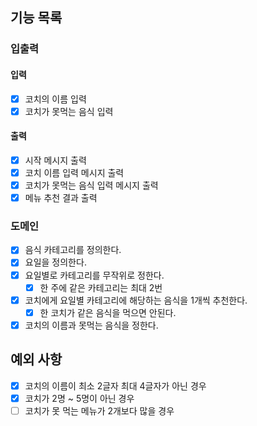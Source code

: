 ## 기능 목록
### 입출력
#### 입력
- [x] 코치의 이름 입력
- [x] 코치가 못먹는 음식 입력
#### 출력
- [x] 시작 메시지 출력
- [x] 코치 이름 입력 메시지 출력
- [x] 코치가 못먹는 음식 입력 메시지 출력
- [x] 메뉴 추천 결과 출력
### 도메인
- [x] 음식 카테고리를 정의한다.
- [x] 요일을 정의한다.
- [x] 요일별로 카테고리를 무작위로 정한다.
  - [x] 한 주에 같은 카테고리는 최대 2번
- [x] 코치에게 요일별 카테고리에 해당하는 음식을 1개씩 추천한다.
  - [x] 한 코치가 같은 음식을 먹으면 안된다.
- [x] 코치의 이름과 못먹는 음식을 정한다.
## 예외 사항
- [x] 코치의 이름이 최소 2글자 최대 4글자가 아닌 경우
- [x] 코치가 2명 ~ 5명이 아닌 경우
- [ ] 코치가 못 먹는 메뉴가 2개보다 많을 경우